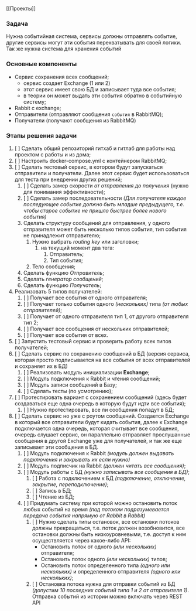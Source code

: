 [[Проекты]]

### Задача
Нужна событийная система, сервисы должны отправлять событие, другие сервисы могут эти события перехватывать для своей логики. Так же нужна система для хранения событий

### Основные компоненты
- Сервис сохранения всех сообщений;
	- сервис создает Exchange (1 или 2)
	- этот сервис имеет свою БД и записывает туда все события;
	- в теории он может выдать эти события обратно в событийную систему;
- Rabbit c exchange;
- Отправители (отправляют сообщения `события` в RabbitMQ);
- Получатели (получают сообщения из RabbitMQ)

### Этапы решения задачи
1. [ ] Сделать общий репозиторий гитхаб и гитлаб для работы над проектом с работы и из дома;
2. [ ] Настроить docker-compose.yml с контейнером RabbitMQ;
3. [ ] Сделать тестовый сервис, в котором будут запускаться отправители и получатели. Далее этот сервис будет использоваться для теста при внедрении других решений;
	1. [ ] Сделать замер скорости _от отправления до получения_ (нужно для понимания эффективности);
	2. [ ] Сделать замер последовательности _(Для получателя каждое последующее событие должно быть младше предыдущего, т.е. чтобы старое событие не пришло быстрее более нового события)_
	3. Сделать структуру сообщений для отправления, у одного отправителя может быть несколько типов события, тип события не принадлежит отправителю;
		1. Нужно выбрать _routing key_ или заголовки;
			1. на текущий момент два тега:
				1. Отправитель;
				2. Тип события;
		2. Тело сообщения;
	4. Сделать функцию _Отправитель_;
	5. Сделать _генератор сообщений_;
	6. Сделать функцию _Получатель_;
4. Реализовать 5 типов получателей:
	1. [ ] Получает все события от одного отправителя;
	2. [ ] Получает только события одного _(нескольких)_ типа _(от любых отправителей)_;
	3. [ ] Получает от одного отправителя тип 1, от другого отправителя тип 2;
	4. [ ] Получает все сообщения от нескольких отправителей;
	5. [ ] Получает все события от всех.
5. [ ] Запустить тестовый сервис и проверить работу всех типов получателей;
6. [ ] Сделать сервис по сохранению сообщений в БД (версия сервиса, которая просто подписывается на все события от всех отправителей и сохраняет их в БД)
	1. [ ] Реализовать модуль инициализации __Exchange__;
	2. [ ] Модуль подключения к Rabbit и чтения сообщений;
	3. [ ] Модуль записи сообщений в Базу;
	4. [ ] Сделать тесты (по усмотрению);
7. [ ] Протестировать вариант с сохранением сообщений (здесь будет создаваться еще одна очередь в которую будут идти все события);
	1. [ ] Нужно протестировать, все ли сообщения попадут в БД;
8. [ ] Сделать сервис но уже с роутом сообщений. Создается Exchange в который все отправители будут кидать события, далее к Exchange подключается одна очередь, которая считывает все сообщения, очередь слушает сервис, он параллельно отправляет прослушанные сообщения в другой Exchange уже для получателей, и так же еще записывает эти сообщения в БД.
	1. [ ] Модуль подключения к Rabbit _(модуль должен выдавать подключения и закрывать их если нужно)_
	2. [ ] Модуль подписчик на Rabbit _(должен читать все сообщения)_;
	3. [ ] Модуль работы с БД _(нужно записывать все сообщения в БД)_;
		1. [ ] Работа с подключением к БД _(подключение, отключение, закрытие, переподключение)_;
		2. [ ] Запись в БД;
		3. [ ] Чтение из БД;
	4. [ ] Придумать систему при которой можно остановить поток любых событий на время _(под потоком подразумевается передача события напрямую от Rabbit в Rabbit)_
		1. [ ] Нужно сделать типы остановок, все остановки потоков должны прекращаться, т.е. поток должен возобновится, все остановки должны быть низкоуровневыми, т.е. доступ к ним осуществляется через какое-либо API:
			- Остановить поток от одного _(или нескольких)_ отправителя;
			- Остановить поток одного _(или нескольких)_ типов;
			- Остановить поток определенного типа _(одного или нескольких)_ и определенного отправителя _(одного или нескольких)_;
		2. [ ] Остановка потока нужна для  отправки событий из БД _(допустим 10 последних событий типа 1 и 2 от отправителя 1)_. Отправка событий из истории можно включать через REST API